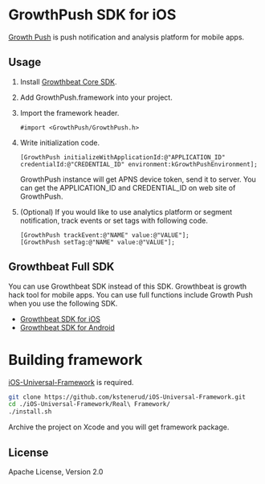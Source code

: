 # GrowthPush SDK for iOS

[Growth Push](https://growthpush.com/) is push notification and analysis platform for mobile apps.

## Usage 

1. Install [Growthbeat Core SDK](https://github.com/SIROK/growthbeat-core-ios).

1. Add GrowthPush.framework into your project.

1. Import the framework header.

	```objc
	#import <GrowthPush/GrowthPush.h>
	```

1. Write initialization code.

	```objc
	[GrowthPush initializeWithApplicationId:@"APPLICATION_ID" credentialId:@"CREDENTIAL_ID" environment:kGrowthPushEnvironment];
	```

	GrowthPush instance will get APNS device token, send it to server. You can get the APPLICATION_ID and CREDENTIAL_ID on web site of GrowthPush. 

1. (Optional) If you would like to use analytics platform or segment notification, track events or set tags with following code.

	```objc
	[GrowthPush trackEvent:@"NAME" value:@"VALUE"];
	[GrowthPush setTag:@"NAME" value:@"VALUE"];
	```
	
## Growthbeat Full SDK

You can use Growthbeat SDK instead of this SDK. Growthbeat is growth hack tool for mobile apps. You can use full functions include Growth Push when you use the following SDK.

* [Growthbeat SDK for iOS](https://github.com/SIROK/growthbeat-ios/)
* [Growthbeat SDK for Android](https://github.com/SIROK/growthbeat-android/)

# Building framework

[iOS-Universal-Framework](https://github.com/kstenerud/iOS-Universal-Framework) is required.

```bash
git clone https://github.com/kstenerud/iOS-Universal-Framework.git
cd ./iOS-Universal-Framework/Real\ Framework/
./install.sh
```

Archive the project on Xcode and you will get framework package.

## License

Apache License, Version 2.0


